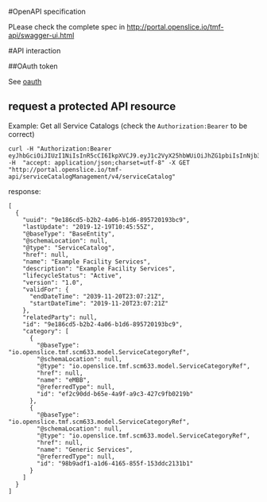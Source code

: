 #OpenAPI specification

PLease check the complete spec in http://portal.openslice.io/tmf-api/swagger-ui.html

#API interaction

##OAuth token

See [oauth](./oauth.md)

## request a protected API resource

Example: Get all Service Catalogs (check the `Authorization:Bearer` to be correct)

```
curl -H "Authorization:Bearer eyJhbGciOiJIUzI1NiIsInR5cCI6IkpXVCJ9.eyJ1c2VyX25hbWUiOiJhZG1pbiIsInNjb3BlIjpbIm9wZW5hcGkiLCJhZG1pbiIsInJlYWQiLCJ3cml0ZSJdLCJvcmdhbml6YXRpb24iOiJteW9yZ2FuaXp0aW9uIiwiZXhwIjoxNTc4NTA1MDcyLCJhdXRob3JpdGllcyI6WyJST0xFX01FTlRPUiIsIlJPTEVfQURNSU4iXSwianRpIjoiMTFlNGYxYTUtZDY0Ny00YzA1LWE0ZGMtYWFhYzUyMjk4YzMwIiwiY2xpZW50X2lkIjoib3NhcGlXZWJDbGllbnRJZE91dCJ9.gm7cKdusDrdMRkxEiFU5sENKGRC1xwVj2SgPRmE9xxx"  -H  "accept: application/json;charset=utf-8" -X GET "http://portal.openslice.io/tmf-api/serviceCatalogManagement/v4/serviceCatalog"

```


response:


```
[
  {
    "uuid": "9e186cd5-b2b2-4a06-b1d6-895720193bc9",
    "lastUpdate": "2019-12-19T10:45:55Z",
    "@baseType": "BaseEntity",
    "@schemaLocation": null,
    "@type": "ServiceCatalog",
    "href": null,
    "name": "Example Facility Services",
    "description": "Example Facility Services",
    "lifecycleStatus": "Active",
    "version": "1.0",
    "validFor": {
      "endDateTime": "2039-11-20T23:07:21Z",
      "startDateTime": "2019-11-20T23:07:21Z"
    },
    "relatedParty": null,
    "id": "9e186cd5-b2b2-4a06-b1d6-895720193bc9",
    "category": [
      {
        "@baseType": "io.openslice.tmf.scm633.model.ServiceCategoryRef",
        "@schemaLocation": null,
        "@type": "io.openslice.tmf.scm633.model.ServiceCategoryRef",
        "href": null,
        "name": "eMBB",
        "@referredType": null,
        "id": "ef2c90dd-b65e-4a9f-a9c3-427c9fb0219b"
      },
      {
        "@baseType": "io.openslice.tmf.scm633.model.ServiceCategoryRef",
        "@schemaLocation": null,
        "@type": "io.openslice.tmf.scm633.model.ServiceCategoryRef",
        "href": null,
        "name": "Generic Services",
        "@referredType": null,
        "id": "98b9adf1-a1d6-4165-855f-153ddc2131b1"
      }
    ]
  }
]
```